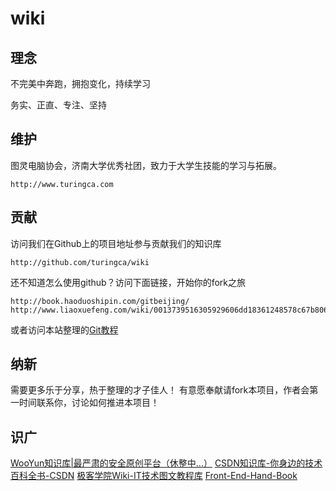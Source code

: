 wiki
=====

理念
----

不完美中奔跑，拥抱变化，持续学习

务实、正直、专注、坚持

维护
----

图灵电脑协会，济南大学优秀社团，致力于大学生技能的学习与拓展。

    http://www.turingca.com


贡献
-----

访问我们在Github上的项目地址参与贡献我们的知识库

    http://github.com/turingca/wiki
    
还不知道怎么使用github？访问下面链接，开始你的fork之旅

    http://book.haoduoshipin.com/gitbeijing/
    http://www.liaoxuefeng.com/wiki/0013739516305929606dd18361248578c67b8067c8c017b000/
   
或者访问本站整理的[Git教程](platform/Git.md) 

    
纳新
-----

需要更多乐于分享，热于整理的才子佳人！
有意愿奉献请fork本项目，作者会第一时间联系你，讨论如何推进本项目！

识广
----

[WooYun知识库|最严肃的安全原创平台（休整中...）](http://drops.wooyun.org/)
[CSDN知识库-你身边的技术百科全书-CSDN](http://lib.csdn.net/)
[极客学院Wiki-IT技术图文教程库](http://wiki.jikexueyuan.com/)
[Front-End-Hand-Book](http://www.frontendhandbook.com/)


